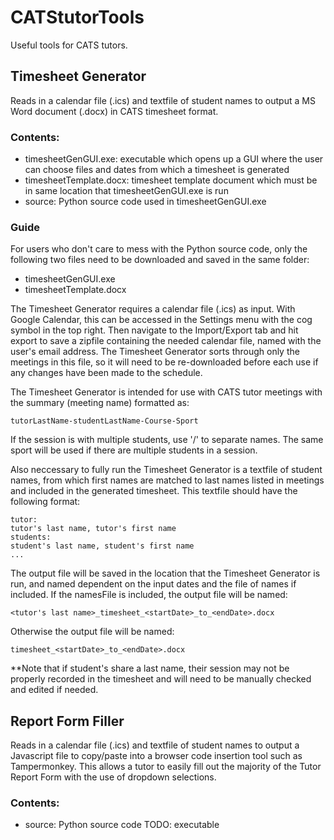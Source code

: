 # CATStutorTools
Useful tools for CATS tutors.

## Timesheet Generator
Reads in a calendar file (.ics) and textfile of student names to output a MS Word document (.docx) in CATS timesheet format.

### Contents:

- timesheetGenGUI.exe: executable which opens up a GUI where the user can choose files and dates from which a timesheet is generated
- timesheetTemplate.docx: timesheet template document which must be in same location that timesheetGenGUI.exe is run
- source: Python source code used in timesheetGenGUI.exe

### Guide
For users who don't care to mess with the Python source code, only the following two files need to be downloaded and saved in the 
same folder:
  - timesheetGenGUI.exe
  - timesheetTemplate.docx

The Timesheet Generator requires a calendar file (.ics) as input. With Google Calendar, this can be accessed in the Settings menu 
with the cog symbol in the top right. Then navigate to the Import/Export tab and hit export to save a zipfile containing the 
needed calendar file, named with the user's email address. The Timesheet Generator sorts through only the meetings in this file, 
so it will need to be re-downloaded before each use if any changes have been made to the schedule. 

The Timesheet Generator is intended for use with CATS tutor meetings with the summary (meeting name) formatted as:

	tutorLastName-studentLastName-Course-Sport
	
If the session is with multiple students, use '/' to separate names. The same sport will be used if there are multiple students in
a session.

Also neccessary to fully run the Timesheet Generator is a textfile of student names, from which first names are matched to last names 
listed in meetings and included in the generated timesheet. This textfile should have the following format:

	tutor:
	tutor's last name, tutor's first name
	students:
	student's last name, student's first name
	...

The output file will be saved in the location that the Timesheet Generator is run, and named dependent on the input dates and the 
file of names if included. If the namesFile is included, the output file will be named:

	<tutor's last name>_timesheet_<startDate>_to_<endDate>.docx
	
Otherwise the output file will be named:

	timesheet_<startDate>_to_<endDate>.docx

**Note that if student's share a last name, their session may not be properly recorded in the timesheet and will need to be manually
  checked and edited if needed.
  
  
## Report Form Filler
Reads in a calendar file (.ics) and textfile of student names to
output a Javascript file to copy/paste into a browser code insertion tool such as
Tampermonkey. This allows a tutor to easily fill out the majority of the Tutor Report 
Form with the use of dropdown selections.

### Contents:

- source: Python source code
TODO: executable
